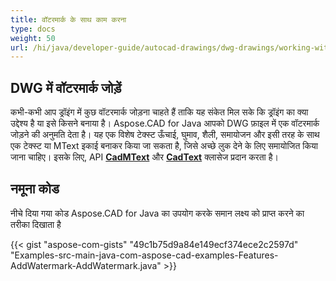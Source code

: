 ```yaml
---
title: वॉटरमार्क के साथ काम करना
type: docs
weight: 50
url: /hi/java/developer-guide/autocad-drawings/dwg-drawings/working-with-watermark/
---
```


## **DWG में वॉटरमार्क जोड़ें**

कभी-कभी आप ड्रॉइंग में कुछ वॉटरमार्क जोड़ना चाहते हैं ताकि यह संकेत मिल सके कि ड्रॉइंग का क्या उद्देश्य है या इसे किसने बनाया है। Aspose.CAD for Java आपको DWG फ़ाइल में एक वॉटरमार्क जोड़ने की अनुमति देता है। यह एक विशेष टेक्स्ट ऊँचाई, घुमाव, शैली, समायोजन और इसी तरह के साथ एक टेक्स्ट या MText इकाई बनाकर किया जा सकता है, जिसे अच्छे लुक देने के लिए समायोजित किया जाना चाहिए। इसके लिए, API [**CadMText**](https://reference.aspose.com/cad/java/com.aspose.cad.fileformats.cad.cadobjects/CadMText) और [**CadText**](https://reference.aspose.com/cad/java/com.aspose.cad.fileformats.cad.cadobjects/CadText) क्लासेज प्रदान करता है।

## नमूना कोड

नीचे दिया गया कोड Aspose.CAD for Java का उपयोग करके समान लक्ष्य को प्राप्त करने का तरीका दिखाता है

{{< gist "aspose-com-gists" "49c1b75d9a84e149ecf374ece2c2597d" "Examples-src-main-java-com-aspose-cad-examples-Features-AddWatermark-AddWatermark.java" >}}
